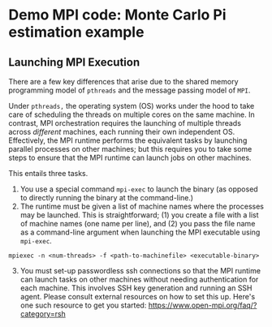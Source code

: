 # Demo MPI code: Monte Carlo Pi estimation example

## Launching MPI Execution
There are a few key differences that arise due to the shared memory programming model of `pthreads` and the message passing model of `MPI`. 

Under `pthreads,` the operating system (OS) works under the hood to take care of scheduling the threads on multiple cores on the same machine. In contrast, MPI orchestration requires the launching of multiple threads across _different_ machines, each running their own independent OS. Effectively, the MPI runtime performs the equivalent tasks by launching parallel processes on other machines; but this requires you to take some steps to ensure that the MPI runtime can launch jobs on other machines. 

This entails three tasks.
1. You use a special command `mpi-exec` to launch the binary (as opposed to directly running the binary at the command-line.)
2. The runtime must be given a list of machine names where the processes may be launched. This is straightforward; (1) you create a file with a list of machine names (one name per line), and (2) you pass the file name as a command-line argument when launching the MPI executable using `mpi-exec`. 
```
mpiexec -n <num-threads> -f <path-to-machinefile> <executable-binary>
```
3. You must set-up passwordless ssh connections so that the MPI runtime can launch tasks on other machines without needing authentication for each machine. This involves SSH key generation and running an SSH agent. Please consult external resources on how to set this up. Here's one such resource to get you started: https://www.open-mpi.org/faq/?category=rsh 
